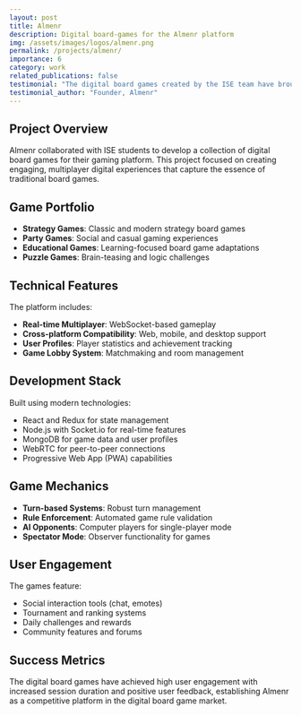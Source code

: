 ```yaml
---
layout: post
title: Almenr
description: Digital board-games for the Almenr platform
img: /assets/images/logos/almenr.png
permalink: /projects/almenr/
importance: 6
category: work
related_publications: false
testimonial: "The digital board games created by the ISE team have brought our platform to life. The multiplayer functionality and engaging user experience have significantly increased user retention."
testimonial_author: "Founder, Almenr"
---
```


## Project Overview

Almenr collaborated with ISE students to develop a collection of digital board games for their gaming platform. This project focused on creating engaging, multiplayer digital experiences that capture the essence of traditional board games.

## Game Portfolio

- **Strategy Games**: Classic and modern strategy board games
- **Party Games**: Social and casual gaming experiences
- **Educational Games**: Learning-focused board game adaptations
- **Puzzle Games**: Brain-teasing and logic challenges

## Technical Features

The platform includes:
- **Real-time Multiplayer**: WebSocket-based gameplay
- **Cross-platform Compatibility**: Web, mobile, and desktop support
- **User Profiles**: Player statistics and achievement tracking
- **Game Lobby System**: Matchmaking and room management

## Development Stack

Built using modern technologies:
- React and Redux for state management
- Node.js with Socket.io for real-time features
- MongoDB for game data and user profiles
- WebRTC for peer-to-peer connections
- Progressive Web App (PWA) capabilities

## Game Mechanics

- **Turn-based Systems**: Robust turn management
- **Rule Enforcement**: Automated game rule validation
- **AI Opponents**: Computer players for single-player mode
- **Spectator Mode**: Observer functionality for games

## User Engagement

The games feature:
- Social interaction tools (chat, emotes)
- Tournament and ranking systems
- Daily challenges and rewards
- Community features and forums

## Success Metrics

The digital board games have achieved high user engagement with increased session duration and positive user feedback, establishing Almenr as a competitive platform in the digital board game market.
